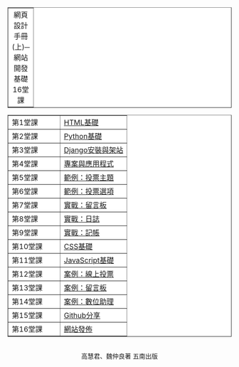 <!DOCTYPE html>
<html>
<head>
</head>

<body background="back.gif">
<table width="628" border="1" cellpadding=5 align="center" bgcolor="#FFFFFF">
  <tr align=center>
    <td width="30">網頁設計手冊(上)─網站開發基礎16堂課</td> 
</table>
<table width="628" border="1" cellpadding=5 align="center" bgcolor="#FFFFFF">
  <tr align=center>
    <td align=left width=100>第1堂課</td>
    <td align=left><a href="lesson01.html">HTML基礎</a></td>
  </tr>
  <tr align=center>
    <td align=left width=100>第2堂課</td>
    <td align=left><a href="lesson02.html">Python基礎</a></td>
  </tr>
  <tr align=center>
    <td align=left width=100>第3堂課</td>
    <td align=left><a href="lesson03.html">Django安裝與架站</a></td>
  </tr>
  <tr align=center>
    <td align=left width=100>第4堂課</td>
    <td align=left><a href="lesson04.html">專案與應用程式</a></td>
  </tr>
  <tr align=center>
    <td align=left width=100>第5堂課</td>
    <td align=left><a href="lesson05.html">範例：投票主題</a></td>
  </tr>
  <tr align=center>
    <td align=left width=100>第6堂課</td>
    <td align=left><a href="lesson06.html">範例：投票選項</a></td>
  </tr>
  <tr align=center>
    <td align=left width=100>第7堂課</td>
    <td align=left><a href="lesson07.html">實戰：留言板</a></td>
  </tr>
  <tr align=center>
    <td align=left width=100>第8堂課</td>
    <td align=left><a href="lesson08.html">實戰：日誌</a></td>
  </tr>
  <tr align=center>
    <td align=left width=100>第9堂課</td>
    <td align=left><a href="lesson09.html">實戰：記帳</a></td>
  </tr>
  <tr align=center>
    <td align=left width=100>第10堂課</td>
    <td align=left><a href="lesson10.html">CSS基礎</a></td>
  </tr>
  <tr align=center>
    <td align=left width=100>第11堂課</td>
    <td align=left><a href="lesson11.html">JavaScript基礎</a></td>
  </tr>
  <tr align=center>
    <td align=left width=100>第12堂課</td>
    <td align=left><a href="lesson12.html">案例：線上投票</a></td>
  </tr>
  <tr align=center>
    <td align=left width=100>第13堂課</td>
    <td align=left><a href="lesson13.html">案例：留言板</a></td>
  </tr>
  <tr align=center>
    <td align=left width=100>第14堂課</td>
    <td align=left><a href="lesson14.html">案例：數位助理</a></td>
  </tr>
  <tr align=center>
    <td align=left width=100>第15堂課</td>
    <td align=left><a href="lesson15.html">Github分享</a></td>
  </tr>
  <tr align=center>
    <td align=left width=100>第16堂課</td>
    <td align=left><a href="lesson16.html">網站發佈</a></td>
  </tr>  
</table>
<br>
<center>高慧君、魏仲良著 五南出版</center>
</body>
</html>
